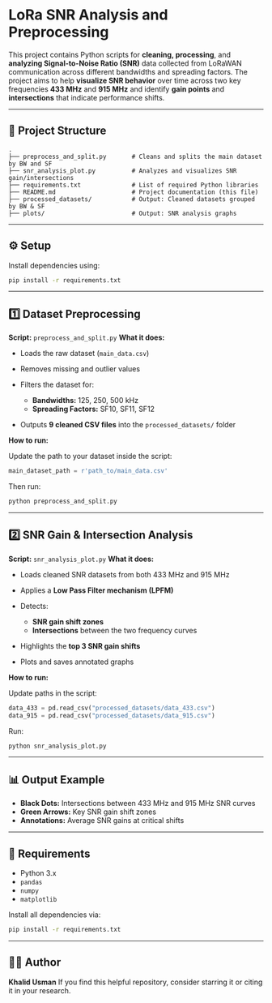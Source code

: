 

# LoRa SNR Analysis and Preprocessing

This project contains Python scripts for **cleaning, processing**, and **analyzing Signal-to-Noise Ratio (SNR)** data collected from LoRaWAN communication across different bandwidths and spreading factors. The project aims to help **visualize SNR behavior** over time across two key frequencies **433 MHz** and **915 MHz** and identify **gain points** and **intersections** that indicate performance shifts.

---

## 📁 Project Structure

```
.
├── preprocess_and_split.py       # Cleans and splits the main dataset by BW and SF
├── snr_analysis_plot.py          # Analyzes and visualizes SNR gain/intersections
├── requirements.txt              # List of required Python libraries
├── README.md                     # Project documentation (this file)
├── processed_datasets/           # Output: Cleaned datasets grouped by BW & SF
├── plots/                        # Output: SNR analysis graphs
```

---

## ⚙️ Setup

Install dependencies using:

```bash
pip install -r requirements.txt
```

---

## 1️⃣ Dataset Preprocessing

**Script:** `preprocess_and_split.py`
**What it does:**

* Loads the raw dataset (`main_data.csv`)
* Removes missing and outlier values
* Filters the dataset for:

  * **Bandwidths:** 125, 250, 500 kHz
  * **Spreading Factors:** SF10, SF11, SF12
* Outputs **9 cleaned CSV files** into the `processed_datasets/` folder

**How to run:**

Update the path to your dataset inside the script:

```python
main_dataset_path = r'path_to/main_data.csv'
```

Then run:

```bash
python preprocess_and_split.py
```

---

## 2️⃣ SNR Gain & Intersection Analysis

**Script:** `snr_analysis_plot.py`
**What it does:**

* Loads cleaned SNR datasets from both 433 MHz and 915 MHz
* Applies a **Low Pass Filter mechanism (LPFM)**
* Detects:

  * **SNR gain shift zones**
  * **Intersections** between the two frequency curves
* Highlights the **top 3 SNR gain shifts**
* Plots and saves annotated graphs

**How to run:**

Update paths in the script:

```python
data_433 = pd.read_csv("processed_datasets/data_433.csv")
data_915 = pd.read_csv("processed_datasets/data_915.csv")
```

Run:

```bash
python snr_analysis_plot.py
```

---

## 📊 Output Example

* **Black Dots:** Intersections between 433 MHz and 915 MHz SNR curves
* **Green Arrows:** Key SNR gain shift zones
* **Annotations:** Average SNR gains at critical shifts

---

## 🧰 Requirements

* Python 3.x
* `pandas`
* `numpy`
* `matplotlib`

Install all dependencies via:

```bash
pip install -r requirements.txt
```

---

## 🙋‍♂️ Author

**Khalid Usman**
If you find this helpful repository, consider starring it or citing it in your research.


